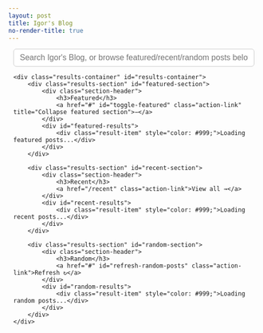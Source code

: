 ```yaml
---
layout: post
title: Igor's Blog
no-render-title: true
---
```


<style>
/* Container styling */
.search-container {
    max-width: 1000px;
    margin: 10px auto;
    padding: 0 10px;
}

/* Style the search input */
.search-input {
    width: 100%;
    padding: 8px 12px;
    font-size: 16px;
    border: 1px solid #ccc;
    border-radius: 6px;
    outline: none;
    box-sizing: border-box;
}

.search-input:focus {
    border-color: #007bff;
    box-shadow: 0 0 0 3px rgba(0,123,255,0.1);
}

/* Results container */
.results-container {
    margin-top: 12px;
}

/* Section styling */
.results-section {
    margin-bottom: 12px;
    border: none;
    border-radius: 0;
    padding: 0;
    background: transparent;
}

/* Section header with integrated actions */
.section-header {
    display: flex;
    justify-content: space-between;
    align-items: baseline;
    margin: 0 0 4px 0;
    padding-bottom: 2px;
    border-bottom: 1px solid #e5e5e5;
}

.section-header h3 {
    margin: 0;
    color: #666;
    font-size: 0.85em;
    font-weight: 500;
    text-transform: uppercase;
    letter-spacing: 0.5px;
}

.section-header .action-link {
    font-size: 0.8em;
    color: #0066cc;
    text-decoration: none;
    cursor: pointer;
    transition: color 0.2s;
    padding: 0 2px;
}

.section-header .action-link:hover {
    color: #0052a3;
    text-decoration: underline;
}

/* Individual result items */
.result-item {
    padding: 4px 0;
    margin-bottom: 4px;
    background: transparent;
    border-radius: 0;
    border: none;
    transition: all 0.2s;
    cursor: pointer;
    line-height: 1.3;
}

.result-item:hover {
    background: #f5f5f5;
    padding-left: 6px;
    transform: none;
}

.result-item a {
    font-weight: 600;
    color: #0066cc;
    text-decoration: none;
    font-size: 1em;
}

.result-item a:hover {
    text-decoration: underline;
}

.result-item .description {
    color: #666;
    font-size: 0.85em;
    line-height: 1.2;
}

/* Highlight matching text */
.highlight {
    background: yellow;
    padding: 2px;
}

/* Mobile optimizations */
@media (max-width: 768px) {
    .search-container {
        margin: 5px auto;
        padding: 0 8px;
    }
    
    .search-input {
        padding: 6px 10px;
        font-size: 15px;
    }
    
    .results-container {
        margin-top: 8px;
    }
    
    .results-section {
        margin-bottom: 8px;
    }
    
    .section-header {
        margin: 0 0 3px 0;
    }
    
    .section-header h3 {
        font-size: 0.75em;
    }
    
    .section-header .action-link {
        font-size: 0.7em;
    }
    
    .result-item {
        padding: 3px 0;
        margin-bottom: 2px;
        line-height: 1.2;
    }
    
    .result-item a {
        font-size: 0.95em;
    }
    
    .result-item .description {
        font-size: 0.8em;
        line-height: 1.15;
    }
}
</style>

<div class="search-container">
    <input type="text" class="search-input" id="search-input" placeholder="Search Igor's Blog, or browse featured/recent/random posts below..." />
    
    <div class="results-container" id="results-container">
        <div class="results-section" id="featured-section">
            <div class="section-header">
                <h3>Featured</h3>
                <a href="#" id="toggle-featured" class="action-link" title="Collapse featured section">−</a>
            </div>
            <div id="featured-results">
                <div class="result-item" style="color: #999;">Loading featured posts...</div>
            </div>
        </div>
        
        <div class="results-section" id="recent-section">
            <div class="section-header">
                <h3>Recent</h3>
                <a href="/recent" class="action-link">View all →</a>
            </div>
            <div id="recent-results">
                <div class="result-item" style="color: #999;">Loading recent posts...</div>
            </div>
        </div>
        
        <div class="results-section" id="random-section">
            <div class="section-header">
                <h3>Random</h3>
                <a href="#" id="refresh-random-posts" class="action-link">Refresh ↻</a>
            </div>
            <div id="random-results">
                <div class="result-item" style="color: #999;">Loading random posts...</div>
            </div>
        </div>
    </div>
</div>

<script type="module">
    import { get_recent_posts, get_random_post, get_random_posts_batch } from "/assets/js/index.js";
    
    // Algolia configuration
    const appId = "{{ site.algolia.application_id }}";
    const apiKey = "{{ site.algolia.search_only_api_key }}";
    const indexName = "{{ site.algolia.index_name }}";
    
    // Initialize Algolia client
    const searchClient = algoliasearch(appId, apiKey);
    const index = searchClient.initIndex(indexName);
    
    // Cache frequently used DOM elements for better performance
    const cachedElements = {
        featuredResults: document.getElementById('featured-results'),
        recentResults: document.getElementById('recent-results'),
        randomResults: document.getElementById('random-results'),
        recentSection: document.getElementById('recent-section'),
        randomSection: document.getElementById('random-section'),
        searchInput: document.getElementById('search-input'),
        refreshButton: document.getElementById('refresh-random-posts')
    };
    
    // Helper function to escape HTML to prevent XSS
    function escapeHtml(text) {
        const div = document.createElement('div');
        div.textContent = text || '';
        return div.innerHTML;
    }
    
    // Helper function to validate URLs
    function isValidUrl(url) {
        if (!url) return false;
        
        // Allow relative URLs (starting with /)
        if (url.startsWith('/')) {
            return true;
        }
        
        // Allow well-formed absolute URLs
        try {
            const parsed = new URL(url);
            return parsed.protocol === 'http:' || parsed.protocol === 'https:';
        } catch {
            return false;
        }
    }
    
    // Function to render a result item
    function renderResultItem(item) {
        const url = item.url + (item.anchor ? `#${item.anchor}` : '');
        if (!isValidUrl(url)) {
            console.warn('Invalid URL skipped:', url);
            return '';
        }
        
        // Extract text from highlighted results (they contain HTML)
        const titleHtml = item._highlightResult?.title?.value || '';
        const contentHtml = item._highlightResult?.content?.value || '';
        
        // For highlighted results, preserve the highlight spans but escape the rest
        const title = titleHtml || escapeHtml(item.title || '');
        let description = contentHtml || escapeHtml(item.description || '');
        
        // Truncate description to ~150 characters
        if (description.length > 150) {
            description = description.substring(0, 147) + '...';
        }
        
        const safeUrl = escapeHtml(url);
        return `
            <div class="result-item" onclick="window.location='${safeUrl}';">
                <div><a href="${safeUrl}">${title}</a> <span class="description">${description}</span></div>
            </div>
        `;
    }
    
    // Function to render basic item (for recent/random)
    function renderBasicItem(item) {
        if (!isValidUrl(item.url)) {
            console.warn('Invalid URL skipped:', item.url);
            return '';
        }
        
        const safeUrl = escapeHtml(item.url);
        const safeTitle = escapeHtml(item.title || '');
        let safeDescription = escapeHtml(item.description || '');
        
        // Truncate description to ~150 characters
        if (safeDescription.length > 150) {
            safeDescription = safeDescription.substring(0, 147) + '...';
        }
        
        return `
            <div class="result-item" onclick="window.location='${safeUrl}';">
                <div><a href="${safeUrl}">${safeTitle}</a> <span class="description">${safeDescription}</span></div>
            </div>
        `;
    }
    
    // Function to show loading state
    function showLoading(elementId) {
        // Don't show loading state since we already have placeholders
        // This prevents flashing content
    }
    
    // Load featured posts (with lazy loading)
    async function loadFeaturedPosts() {
        const startTime = performance.now();
        console.log('⏱️ [Featured] Starting load...');
        showLoading('featured-results');
        try {
            const { hits } = await index.search(' ', { 
                hitsPerPage: 3,
                filters: 'NOT tags:family-journal'
            });
            cachedElements.featuredResults.innerHTML = 
                hits.map(renderResultItem).join('');
            const loadTime = performance.now() - startTime;
            console.log(`✅ [Featured] Loaded in ${loadTime.toFixed(0)}ms`);
        } catch (error) {
            console.error('❌ [Featured] Error:', error);
            cachedElements.featuredResults.innerHTML = 
                '<div class="result-item">Failed to load featured posts</div>';
        }
    }
    
    // Load recent posts (with lazy loading)
    async function loadRecentPosts() {
        const startTime = performance.now();
        console.log('⏱️ [Recent] Starting load...');
        showLoading('recent-results');
        try {
            const recentPosts = await get_recent_posts(4);
            const html = recentPosts.map(renderBasicItem).join('');
            cachedElements.recentResults.innerHTML = html;
            const loadTime = performance.now() - startTime;
            console.log(`✅ [Recent] Loaded in ${loadTime.toFixed(0)}ms`);
        } catch (error) {
            console.error('❌ [Recent] Error:', error);
            cachedElements.recentResults.innerHTML = 
                '<div class="result-item">Failed to load recent posts</div>';
        }
    }
    
    // Load random posts (with refresh capability)
    async function loadRandomPosts() {
        const startTime = performance.now();
        console.log('⏱️ [Random] Starting load...');
        showLoading('random-results');
        try {
            // Use optimized batch function instead of multiple calls
            const randomPosts = await get_random_posts_batch(4);
            const html = randomPosts.map(renderBasicItem).join('');
            cachedElements.randomResults.innerHTML = html;
            const loadTime = performance.now() - startTime;
            console.log(`✅ [Random] Loaded in ${loadTime.toFixed(0)}ms`);
        } catch (error) {
            console.error('❌ [Random] Error:', error);
            cachedElements.randomResults.innerHTML = 
                '<div class="result-item">Failed to load random posts</div>';
        }
    }
    
    // Add event listener for refresh random posts button
    const refreshButton = cachedElements.refreshButton;
    if (refreshButton) {
        refreshButton.addEventListener('click', function(e) {
            e.preventDefault();
            loadRandomPosts();
        });
    }
    
    // Add collapse/expand functionality for featured section
    const toggleFeaturedButton = document.getElementById('toggle-featured');
    if (toggleFeaturedButton) {
        toggleFeaturedButton.addEventListener('click', function(e) {
            e.preventDefault();
            const featuredResults = document.getElementById('featured-results');
            if (featuredResults) {
                const isCollapsed = featuredResults.style.display === 'none';
                
                if (isCollapsed) {
                    // Expand
                    featuredResults.style.display = 'block';
                    toggleFeaturedButton.textContent = '−';
                    toggleFeaturedButton.setAttribute('title', 'Collapse featured section');
                } else {
                    // Collapse
                    featuredResults.style.display = 'none';
                    toggleFeaturedButton.textContent = '+';
                    toggleFeaturedButton.setAttribute('title', 'Expand featured section');
                }
            }
        });
    }
    
    // Add global click handler for data-url elements (safer than onclick)
    document.addEventListener('click', function(e) {
        const target = e.target.closest('[data-url]');
        if (target && target.dataset.url) {
            const url = target.dataset.url;
            // Additional URL validation before navigation
            if (url && (url.startsWith('/') || url.startsWith('http'))) {
                window.location = url;
            }
        }
    });
    
    // Load initial content with lazy loading
    async function loadInitialContent() {
        // Start all loads in parallel for better performance
        const loadPromises = [
            loadFeaturedPosts(),
            loadRecentPosts(),
            loadRandomPosts()
        ];
        
        // Wait for all to complete (but they'll show as they finish)
        await Promise.allSettled(loadPromises);
    }
    
    // Search function with proper state management
    async function performSearch(query) {
        if (!query || query.trim() === '') {
            // Restore original header text
            document.querySelector('#featured-section .section-header h3').textContent = 'Featured';
            
            // Show all sections with their action links
            cachedElements.recentSection.style.display = 'block';
            cachedElements.randomSection.style.display = 'block';
            document.querySelector('#recent-section .action-link').style.display = 'inline';
            document.querySelector('#random-section .action-link').style.display = 'inline';
            
            // Reset loaded state to allow reloading
            ['featured-section', 'recent-section', 'random-section'].forEach(id => {
                const element = document.getElementById(id);
                if (element) delete element.dataset.loaded;
            });
            
            // Reload content lazily or immediately based on browser support
            if ('IntersectionObserver' in window) {
                setupLazyLoading();
            } else {
                loadInitialContent();
            }
            return;
        }
        
        // Hide recent and random sections when searching
        cachedElements.recentSection.style.display = 'none';
        cachedElements.randomSection.style.display = 'none';
        
        // Update featured section title for search results
        document.querySelector('#featured-section .section-header h3').textContent = 'Search Results';
        document.getElementById('featured-results').innerHTML = 
            '<div class="result-item" style="color: #999;">Searching...</div>';
        
        try {
            const { hits } = await index.search(query, {
                hitsPerPage: 20,
                filters: 'NOT tags:family-journal',
                highlightPreTag: '<span class="highlight">',
                highlightPostTag: '</span>'
            });
            
            if (hits.length === 0) {
                cachedElements.featuredResults.innerHTML = 
                    '<div class="result-item">No results found. Try different keywords.</div>';
            } else {
                cachedElements.featuredResults.innerHTML = 
                    hits.map(renderResultItem).join('');
            }
        } catch (error) {
            console.error('Search error:', error);
            cachedElements.featuredResults.innerHTML = 
                `<div class="result-item">Error performing search. <a href="#" onclick="performSearch('${query.replace(/'/g, "\\'")}')">Try again</a></div>`;
        }
    }
    
    // Set up search input handler with debouncing and error handling
    let searchTimeout;
    let intersectionObserver; // Store observer reference for cleanup
    const searchInput = cachedElements.searchInput;
    if (searchInput) {
        searchInput.addEventListener('input', (e) => {
            clearTimeout(searchTimeout);
            searchTimeout = setTimeout(() => {
                try {
                    performSearch(e.target.value);
                } catch (error) {
                    console.error('❌ Search input error:', error);
                    cachedElements.featuredResults.innerHTML = 
                        '<div class="result-item">Search error. Please refresh the page.</div>';
                }
            }, 300);
        });
    }
    
    // Set up intersection observer for lazy loading
    function setupLazyLoading() {
        console.log('🚀 [Init] Setting up lazy loading...');
        // Always load featured posts immediately for better UX
        loadFeaturedPosts();
        
        const observerOptions = {
            root: null,
            rootMargin: '50px',
            threshold: 0.01
        };
        
        const sectionLoaders = {
            'recent-section': loadRecentPosts,
            'random-section': loadRandomPosts
        };
        
        intersectionObserver = new IntersectionObserver((entries) => {
            entries.forEach(entry => {
                if (entry.isIntersecting) {
                    const sectionId = entry.target.id;
                    const loader = sectionLoaders[sectionId];
                    if (loader && !entry.target.dataset.loaded) {
                        console.log(`👁️ [Observer] ${sectionId} is visible, loading...`);
                        entry.target.dataset.loaded = 'true';
                        loader();
                    }
                }
            });
        }, observerOptions);
        
        // Observe only recent and random sections (featured loads immediately)
        Object.keys(sectionLoaders).forEach(sectionId => {
            const element = document.getElementById(sectionId);
            if (element) {
                intersectionObserver.observe(element);
                console.log(`👁️ [Observer] Watching ${sectionId}`);
            }
        });
    }
    
    // Track page load time
    const pageLoadStart = performance.now();
    
    // Load initial content when page loads
    $(document).ready(() => {
        const domReadyTime = performance.now() - pageLoadStart;
        console.log(`📄 [Page] DOM ready in ${domReadyTime.toFixed(0)}ms`);
        console.log('🔍 [Page] Algolia configured, starting content load...');
        
        // Use intersection observer for truly lazy loading
        if ('IntersectionObserver' in window) {
            setupLazyLoading();
        } else {
            console.log('⚠️ [Page] IntersectionObserver not supported, loading all content');
            loadInitialContent();
        }
        
        if (cachedElements.searchInput) {
            cachedElements.searchInput.focus();
        }
        
        // Log total time when everything is likely loaded
        setTimeout(() => {
            const totalTime = performance.now() - pageLoadStart;
            console.log(`🏁 [Page] Total initial load time: ${totalTime.toFixed(0)}ms`);
        }, 2000);
    });
    
    // Cleanup function to prevent memory leaks
    function cleanup() {
        console.log('🧹 [Cleanup] Cleaning up resources...');
        
        // Clear any pending search timeout
        if (searchTimeout) {
            clearTimeout(searchTimeout);
            searchTimeout = null;
        }
        
        // Disconnect intersection observer
        if (intersectionObserver) {
            intersectionObserver.disconnect();
            intersectionObserver = null;
        }
    }
    
    // Add cleanup listeners
    window.addEventListener('beforeunload', cleanup);
    window.addEventListener('pagehide', cleanup);
</script>
